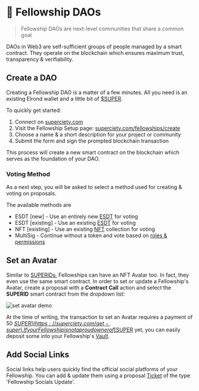 # 🌱 Fellowship DAOs

> Fellowship DAOs are next-level communities that share a common goal

DAOs in Web3 are self-sufficient groups of people managed by a smart contract. They operate on the blockchain which ensures maximum trust, transparency & verifiability.

## Create a DAO

Creating a Fellowship DAO is a matter of a few minutes. All you need is an existing Elrond wallet and a little bit of [$SUPER](https://superciety.com/get-super).

To quickly get started:

1. Connect on [superciety.com](https://superciety.com)
2. Visit the Fellowship Setup page: [superciety.com/fellowships/create](https://superciety.com/fellowships/create)
3. Choose a name & a short description for your project or community
4. Submit the form and sign the prompted blockchain transaction

This process will create a new smart contract on the blockchain which serves as the foundation of your DAO.

### Voting Method

As a next step, you will be asked to select a method used for creating & voting on proposals.

The available methods are

- ESDT [new] - Use an entirely new [ESDT](https://docs.elrond.com/developers/esdt-tokens/) for voting
- ESDT [existing] - Use an existing [ESDT](https://docs.elrond.com/developers/esdt-tokens/) for voting
- NFT [existing] - Use an existing [NFT](https://docs.elrond.com/developers/nft-tokens/) collection for voting
- MultiSig - Continue without a token and vote based on [roles & permissions](/basics/permissions.md)

## Set an Avatar

Similar to [SUPERIDs](/basics/superids.md), Fellowships can have an NFT Avatar too. In fact, they even use the same smart contract. In order to set or update a Fellowship's Avatar, create a proposal with a **Contract Call** action and select the **SUPERID** smart contract from the dropdown list:

![set avatar demo](/images/set-avatar-demo.png)

At the time of writing, the transaction to set an Avatar requires a payment of 50 [$SUPER](https://superciety.com/get-super). If your Fellowship is not a proud owner of [$SUPER](https://superciety.com/get-super) yet, you can easily deposit some into your Fellowship's [Vault](/basics/vault.md).

## Add Social Links

Social links help users quickly find the official social platforms of your Fellowship. You can add & update them using a proposal [Ticket](/basics/actions.md#tickets) of the type 'Fellowship Socials Update'.
